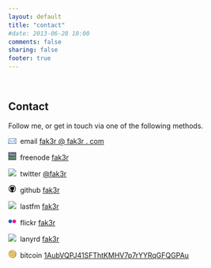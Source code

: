 ```yaml
---
layout: default
title: "contact"
#date: 2013-06-28 10:00
comments: false
sharing: false
footer: true
---
```

<br />
<h2>Contact</h2>
<p>Follow me, or get in touch via one of the following methods.</p>
<p><img src="/assets/contact/email.jpg" border="0">&nbsp;&nbsp;email <a href="http://fak3r.com">fak3r @ fak3r . com</a></p>
<p><img src="/assets/contact/freenode.png" border="0" height="16" width="16">&nbsp;&nbsp;freenode <a href="https://www.freenode.net/">fak3r</a></p>
<p><img src="/assets/contact/twitter.bmp" border="0">&nbsp;&nbsp;twitter <a href="https://twitter.com/fak3r" alt="Twitter" title="Twitter">@fak3r</a></p>
<p><img src="/assets/contact/github.png" border="0">&nbsp;&nbsp;github <a href="https://github.com/philcryer/" alt="github" title="github">fak3r</a></p>
<p><img src="/assets/contact/lastfm.bmp" border="0">&nbsp;&nbsp;lastfm <a href="http://www.last.fm/user/fak3r" alt="LastFM" title="LastFM">fak3r</a></p>
<p><img src="/assets/contact/flickr.png" border="0">&nbsp;&nbsp;flickr <a href="https://secure.flickr.com/photos/fak3r/sets/" alt="Flickr" title="Flickr">fak3r</a></p>
<p><img src="/assets/contact/lanyrd.bmp" border="0">&nbsp;&nbsp;lanyrd <a href="https://lanyrd.com/profile/fak3r/" alt="Lanyrd" title="Lanyrd">fak3r</a></p>
<p><img src="/assets/contact/bitcoin.png" border="0">&nbsp;&nbsp;bitcoin <a href="https://blockchain.info/address/1AubVQPJ41SFThtKMHV7p7rYYRqGFQGPAu">1AubVQPJ41SFThtKMHV7p7rYYRqGFQGPAu</a></p>
<br /><br />
<br /><br />
<br /><br />
<!--<p><img src="/assets/contact/jabber.png" border="0">&nbsp;&nbsp;jabber <a href="http://fak3r.com">fak3r@jabber.ccc.de</a></p>-->
